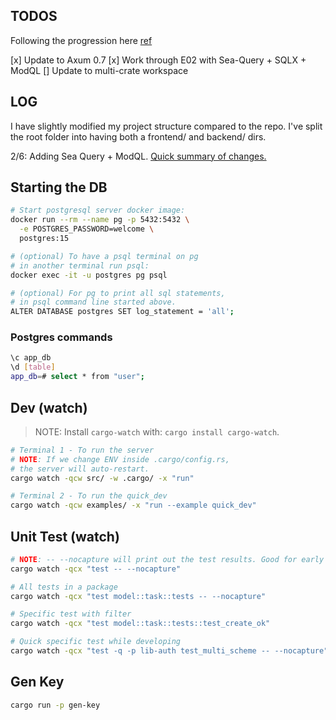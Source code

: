 ## TODOS

Following the progression here [ref](https://github.com/rust10x/rust-web-app?tab=readme-ov-file#rust10x-web-app-youtube-videos)

[x] Update to Axum 0.7
[x] Work through E02 with Sea-Query + SQLX + ModQL
[] Update to multi-crate workspace

## LOG

I have slightly modified my project structure compared to the repo. I've split the root folder into having both a frontend/ and backend/ dirs.

2/6: Adding Sea Query + ModQL. [Quick summary of changes.](https://www.youtube.com/watch?v=-dMH9UiwKqg&list=PL7r-PXl6ZPcCIOFaL7nVHXZvBmHNhrh_Q)

## Starting the DB

```sh
# Start postgresql server docker image:
docker run --rm --name pg -p 5432:5432 \
  -e POSTGRES_PASSWORD=welcome \
  postgres:15

# (optional) To have a psql terminal on pg
# in another terminal run psql:
docker exec -it -u postgres pg psql

# (optional) For pg to print all sql statements,
# in psql command line started above.
ALTER DATABASE postgres SET log_statement = 'all';
```

### Postgres commands

```sh
\c app_db
\d [table]
app_db=# select * from "user";
```

## Dev (watch)

> NOTE: Install `cargo-watch` with: `cargo install cargo-watch`.

```sh
# Terminal 1 - To run the server
# NOTE: If we change ENV inside .cargo/config.rs,
# the server will auto-restart.
cargo watch -qcw src/ -w .cargo/ -x "run"

# Terminal 2 - To run the quick_dev
cargo watch -qcw examples/ -x "run --example quick_dev"
```

## Unit Test (watch)

```sh
# NOTE: -- --nocapture will print out the test results. Good for early dev.
cargo watch -qcx "test -- --nocapture"

# All tests in a package
cargo watch -qcx "test model::task::tests -- --nocapture"

# Specific test with filter
cargo watch -qcx "test model::task::tests::test_create_ok"

# Quick specific test while developing
cargo watch -qcx "test -q -p lib-auth test_multi_scheme -- --nocapture"

```

## Gen Key

```sh
cargo run -p gen-key
```
